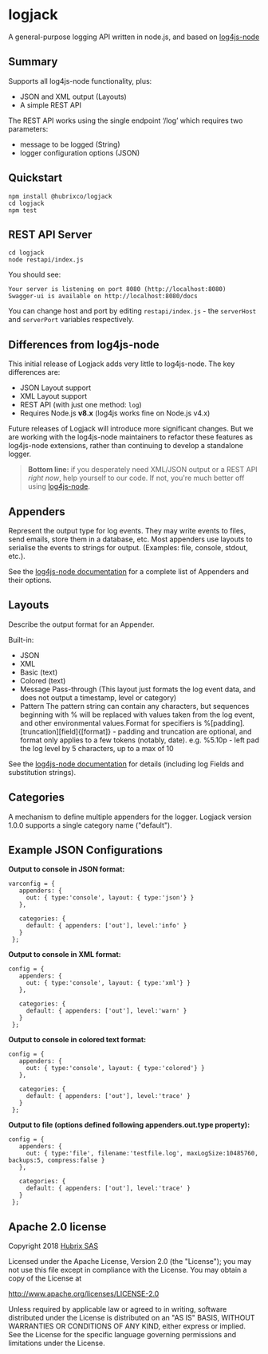 # logjack
A general-purpose logging API written in node.js, and based on [log4js-node](https://github.com/log4js-node/log4js-node)

## Summary
Supports all log4js-node functionality, plus:
  - JSON and XML output (Layouts)
  - A simple REST API

The REST API works using the single endpoint ‘/log’ which requires two parameters: 
  - message to be logged (String)
  - logger configuration options (JSON)

## Quickstart
```
npm install @hubrixco/logjack
cd logjack
npm test
``` 

## REST API Server
```
cd logjack
node restapi/index.js
```

You should see:
```
Your server is listening on port 8080 (http://localhost:8080)
Swagger-ui is available on http://localhost:8080/docs
```

You can change host and port by editing `restapi/index.js` - the `serverHost` and `serverPort` variables respectively.

## Differences from log4js-node

This initial release of Logjack adds very little to log4js-node. The key differences are:
- JSON Layout support
- XML Layout support
- REST API (with just one method: `log`)
- Requires Node.js **v8.x** (log4js works fine on Node.js v4.x)

Future releases of Logjack will introduce more significant changes. But we are working with the log4js-node maintainers to refactor
these features as log4js-node extensions, rather than continuing to develop a standalone logger.

> **Bottom line:** if you desperately need XML/JSON output or a REST API *right now*, help yourself to our code. If not, you're much better off using
[log4js-node](https://github.com/log4js-node/log4js-node).

## Appenders

Represent the output type for log events. They may write events to files, send emails, store them in a database, etc. Most appenders use layouts to serialise the events to strings for output. (Examples: file, console, stdout, etc.).

See the [log4js-node documentation](https://log4js-node.github.io/log4js-node/appenders.html) for a complete list of Appenders and their options. 

## Layouts

Describe the output format for an Appender.

Built-in:

- JSON
- XML
- Basic (text)
- Colored (text)
- Message Pass-through (This layout just formats the log event data, and does not output a timestamp, level or category)
- Pattern The pattern string can contain any characters, but sequences beginning with % will be replaced with values taken from the log event, and other environmental values.Format for specifiers is %[padding].[truncation][field]{[format]} - padding and truncation are optional, and format only applies to a few tokens (notably, date). e.g. %5.10p - left pad the log level by 5 characters, up to a max of 10

See the [log4js-node documentation](https://log4js-node.github.io/log4js-node/layouts.html) for details (including log Fields and substitution strings).

## Categories

A mechanism to define multiple appenders for the logger. Logjack version 1.0.0 supports a single category name (&quot;default&quot;).

## Example JSON Configurations

**Output to console in JSON format:**
```
varconfig = {
   appenders: {
     out: { type:'console', layout: { type:'json'} }
   },

   categories: {
     default: { appenders: ['out'], level:'info' }
   }
 };
```

**Output to console in XML format:**

```
config = {
   appenders: {
     out: { type:'console', layout: { type:'xml'} }
   },

   categories: {
     default: { appenders: ['out'], level:'warn' }
   }
 };
 ```

**Output to console in colored text format:**

```
config = {
   appenders: {
     out: { type:'console', layout: { type:'colored'} }
   },

   categories: {
     default: { appenders: ['out'], level:'trace' }
   }
 };
 ```

**Output to file (options defined following appenders.out.type property):**

```
config = {
   appenders: {
     out: { type:'file', filename:'testfile.log', maxLogSize:10485760, backups:5, compress:false }
   },

   categories: {
     default: { appenders: ['out'], level:'trace' }
   }
 };
 ```

## Apache 2.0 license

Copyright  2018 [Hubrix SAS](https://www.hubrix.co)

Licensed under the Apache License, Version 2.0 (the "License");
you may not use this file except in compliance with the License.
You may obtain a copy of the License at

http://www.apache.org/licenses/LICENSE-2.0

Unless required by applicable law or agreed to in writing, software
distributed under the License is distributed on an "AS IS" BASIS,
WITHOUT WARRANTIES OR CONDITIONS OF ANY KIND, either express or implied.
See the License for the specific language governing permissions and
limitations under the License.
